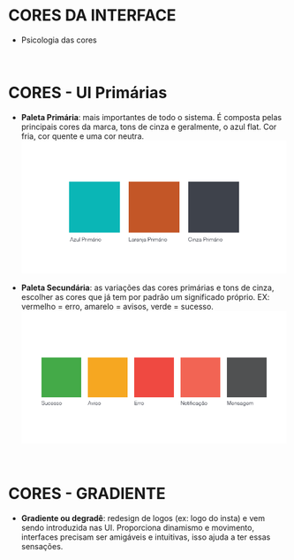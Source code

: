 # CORES DA INTERFACE
- Psicologia das cores

<br/>

# CORES - UI Primárias
- **Paleta Primária**: mais importantes de todo o sistema. É composta pelas principais cores da marca, tons de cinza e geralmente, o azul flat. Cor fria, cor quente e uma cor neutra.
![paletaDeCoresPrimaria](./IMG/coresPrimarias.png)

- **Paleta Secundária**: as variações das cores primárias e tons de cinza, escolher as cores que já tem por padrão um significado próprio. EX: vermelho = erro, amarelo = avisos, verde = sucesso.
![paletaDeCoresSecundaria](./IMG/coresSecundarias.png)

<br/>

# CORES - GRADIENTE

- **Gradiente ou degradê**: redesign de logos (ex: logo do insta) e vem sendo introduzida nas UI. Proporciona dinamismo e movimento,  interfaces precisam ser amigáveis e intuitivas, isso ajuda a ter essas sensações.
